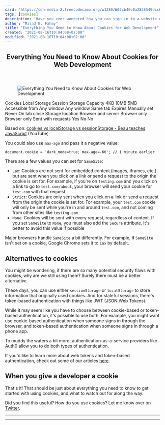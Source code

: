```yaml
---
card: "https://cdn-media-2.freecodecamp.org/w1280/602cb40c0a2838549dcc6af3.jpg"
tags: [cookies]
description: "Have you ever wondered how you can sign in to a website once "
author: "Milad E. Fahmy"
title: "Everything You Need to Know About Cookies for Web Development"
created: "2021-08-16T10:04:08+02:00"
modified: "2021-08-16T10:04:08+02:00"
---
```

<div class="site-wrapper">
<main id="site-main" class="site-main outer">
<div class="inner">
<article class="post-full post tag-cookies tag-web-development tag-web ">
<header class="post-full-header">
<h1 class="post-full-title">Everything You Need to Know About Cookies for Web Development</h1>
</header>
<figure class="post-full-image">
<picture>
<source media="(max-width: 700px)" sizes="1px" srcset="data:image/gif;base64,R0lGODlhAQABAIAAAAAAAP///yH5BAEAAAAALAAAAAABAAEAAAIBRAA7 1w">
<source media="(min-width: 701px)" sizes="(max-width: 800px) 400px,
(max-width: 1170px) 700px,
1400px" srcset="https://cdn-media-2.freecodecamp.org/w1280/602cb40c0a2838549dcc6af3.jpg 300w,
https://cdn-media-2.freecodecamp.org/w1280/602cb40c0a2838549dcc6af3.jpg 600w,
https://cdn-media-2.freecodecamp.org/w1280/602cb40c0a2838549dcc6af3.jpg 1000w,
https://cdn-media-2.freecodecamp.org/w1280/602cb40c0a2838549dcc6af3.jpg 2000w">
<img onerror="this.style.display='none'" src="https://cdn-media-2.freecodecamp.org/w1280/602cb40c0a2838549dcc6af3.jpg" alt="Everything You Need to Know About Cookies for Web Development">
</picture>
</figure>
<section class="post-full-content">
<div class="post-content">
<thead>
<tr>
<th></th>
<th>Cookies</th>
<th>Local Storage</th>
<th>Session Storage</th>
</tr>
</thead>
<tbody>
<tr>
<td>Capacity</td>
<td>4KB</td>
<td>10MB</td>
<td>5MB</td>
</tr>
<tr>
<td>Accessible from</td>
<td>Any window</td>
<td>Any window</td>
<td>Same tab</td>
</tr>
<tr>
<td>Expires</td>
<td>Manually set</td>
<td>Never</td>
<td>On tab close</td>
</tr>
<tr>
<td>Storage location</td>
<td>Browser and server</td>
<td>Browser only</td>
<td>Browser only</td>
</tr>
<tr>
<td>Sent with requests</td>
<td>Yes</td>
<td>No</td>
<td>No</td>
</tr>
</tbody>
</table>
<p>Based on: <a href="https://www.youtube.com/watch?v=AwicscsvGLg">cookies vs localStorage vs sessionStorage - Beau teaches JavaScript</a> (YouTube)</p>
</code></pre><p>You could also use <code>max-age</code> and pass it a negative value:</p><pre><code class="language-js">document.cookie = 'dark_mode=true; max-age=-60'; // 1 minute earlier
</code></pre><p>There are a few values you can set for <code>SameSite</code>: </p><ul><li><code>Lax</code>: Cookies are not sent for embedded content (images, iframes, etc.) but are sent when you click on a link or send a request to the origin the cookie is set for. For example, if you're on <code>testing.com</code> and you click on a link to go to <code>test.com/about</code>, your browser will send your cookie for <code>test.com</code> with that request</li><li><code>Strict</code>: Cookies are only sent when you click on a link or send a request from the origin the cookie is set for. For example, your <code>test.com</code> cookie will only be sent while you're in and around <code>test.com</code>, and not coming from other sites like <code>testing.com</code></li><li><code>None</code>: Cookies will be sent with every request, regardless of context. If you set <code>SameSite</code> to <code>None</code>, you must also add the <code>Secure</code> attribute. It's better to avoid this value if possible</li></ul><p>Major browsers handle <code>SameSite</code> a bit differently. For example, if <code>SameSite</code> isn't set on a cookie, Google Chrome sets it to <code>Lax</code> by default.</p><h2 id="alternatives-to-cookies">Alternatives to cookies</h2><p>You might be wondering, if there are so many potential security flaws with cookies, why are we still using them? Surely there must be a better alternative.</p><p>These days, you can use either <code>sessionStorage</code> or <code>localStorage</code> to store information that originally used cookies. And for stateful sessions, there's token-based authentication with things like JWT (JSON Web Tokens).</p><p>While it may seem like you have to choose between cookie-based or token-based authentication, it's possible to use both. For example, you might want use cookie-based authentication when someone signs in through the browser, and token-based authentication when someone signs in through a phone app.</p><p>To muddy the waters a bit more, authentication-as-a-service providers like Auth0 allow you to do both types of authentication.</p><p>If you'd like to learn more about web tokens and token-based authentication, check out some of our articles <a href="/news/search/?query=web%20tokens">here</a>.</p><h2 id="when-you-give-a-developer-a-cookie">When you give a developer a cookie</h2><p>That's it! That should be just about everything you need to know to get started with using cookies, and what to watch out for along the way.</p><p>Did you find this useful? How do you use cookies? Let me know over on <a href="https://twitter.com/kriskoishigawa">Twitter</a>.</p>
</div>
<hr>
<hr>
</section>
</article>
</div>
</main>
</div>
<!-- Google Tag Manager (noscript) -->
<!-- End Google Tag Manager (noscript) -->
